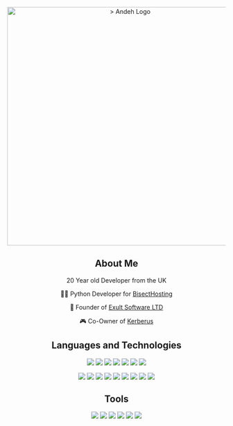 <p align="center">
	<picture>
  	<img src="https://raw.githubusercontent.com/AndehUK/AndehUK/644e22275308c74cf5a96cdb73a946aad0341cb2/rounded_banner.png" width="551" alt="> Andeh Logo">
	</picture>
</p>

<h2 align="center"> About Me </h2>

<p align="center"> 20 Year old Developer from the UK </p>
<p align="center">👨‍💻 Python Developer for <a href="https://bisecthosting.com/Exult" target="_blank">BisectHosting</a> </p>
<p align="center"> 🤝 Founder of <a href="https://exultsoftware.com" target="_blank">Exult Software LTD</a> </p>
<p align="center"> 🎮 Co-Owner of <a href="https://kerberus.gg" target="_blank">Kerberus</a> </p>

<h2 align="center"> Languages and Technologies </h2>

<p align="center">
<img src="https://img.shields.io/badge/-Python-red?color=1c1c1f">
<img src="https://img.shields.io/badge/-JavaScript-red?color=1c1c1f">
<img src="https://img.shields.io/badge/-Java-red?color=1c1c1f">
<img src="https://img.shields.io/badge/-HTML-red?color=1c1c1f">
<img src="https://img.shields.io/badge/-CSS-red?color=1c1c1f">
<img src="https://img.shields.io/badge/-SQL-red?color=1c1c1f">
<img src="https://img.shields.io/badge/-PHP-red?color=1c1c1f">
</p>

<p align="center">
<img src="https://img.shields.io/badge/-Git-red?color=da5657">
<img src="https://img.shields.io/badge/-PostgreSQL-red?color=da5657">
<img src="https://img.shields.io/badge/-MySQL-red?color=da5657">
<img src="https://img.shields.io/badge/-Ubuntu-red?color=da5657">
<img src="https://img.shields.io/badge/-NGINX-red?color=da5657">
<img src="https://img.shields.io/badge/-Firebase-red?color=da5657">
<img src="https://img.shields.io/badge/-Docker-red?color=da5657">
<img src="https://img.shields.io/badge/-React-red?color=da5657">
<img src="https://img.shields.io/badge/-NodeJS-red?color=da5657">
</p>

<h2 align="center"> Tools </h2>

<p align="center">
<img src="https://img.shields.io/badge/-VSCode-red?color=da5657">
<img src="https://img.shields.io/badge/-IntelliJ IDEA-red?color=1c1c1f">
<img src="https://img.shields.io/badge/-PhpStorm-red?color=da5657">
<img src="https://img.shields.io/badge/-Figma-red?color=1c1c1f">
<img src="https://img.shields.io/badge/-PyCharm-red?color=da5657">
<img src="https://img.shields.io/badge/-CLion-red?color=1c1c1f">
</p>
